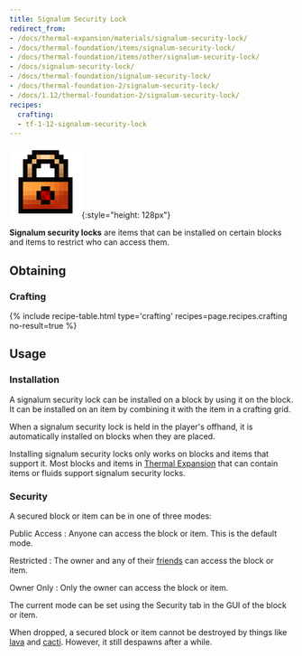 ```yaml
---
title: Signalum Security Lock
redirect_from:
- /docs/thermal-expansion/materials/signalum-security-lock/
- /docs/thermal-foundation/items/signalum-security-lock/
- /docs/thermal-foundation/items/other/signalum-security-lock/
- /docs/signalum-security-lock/
- /docs/thermal-foundation/signalum-security-lock/
- /docs/thermal-foundation-2/signalum-security-lock/
- /docs/1.12/thermal-foundation-2/signalum-security-lock/
recipes:
  crafting:
  - tf-1-12-signalum-security-lock
---
```


![Signalum security lock](/assets/images/thermal-foundation-2/signalum-security-lock.png){:style="height: 128px"}


**Signalum security locks** are items that can be installed on certain blocks
and items to restrict who can access them.


Obtaining
---------

### Crafting
{% include recipe-table.html type='crafting' recipes=page.recipes.crafting no-result=true %}


Usage
-----

### Installation
A signalum security lock can be installed on a block by using it on the block.
It can be installed on an item by combining it with the item in a crafting grid.

When a signalum security lock is held in the player's offhand, it is
automatically installed on blocks when they are placed.

Installing signalum security locks only works on blocks and items that support
it. Most blocks and items in [Thermal Expansion](/docs/1.12/thermal-expansion/) that
can contain items or fluids support signalum security locks.

### Security
A secured block or item can be in one of three modes:

Public Access
: Anyone can access the block or item. This is the default mode.

Restricted
: The owner and any of their [friends](/docs/1.12/cofh-core/friend-list/) can access the block
or item.

Owner Only
: Only the owner can access the block or item.

The current mode can be set using the Security tab in the GUI of the block or
item.

When dropped, a secured block or item cannot be destroyed by things like
[lava](https://minecraft.gamepedia.com/Lava) and
[cacti](https://minecraft.gamepedia.com/Cactus). However, it still despawns
after a while.
